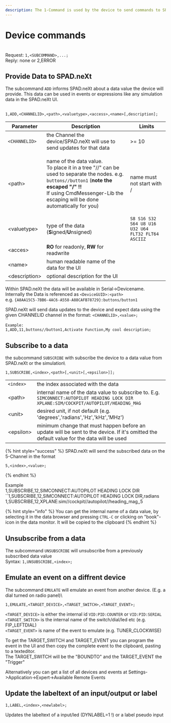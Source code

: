 ```yaml
---
description: The 1-Command is used by the device to send commands to SPAD.neXt.
---
```


# Device commands

\
Request: `1,<SUBCOMMAND>,...;`\
Reply: none or 2,ERROR

## Provide Data to SPAD.neXt

The subcommand `ADD` informs SPAD.neXt about a data value the device will provide. This data can be used in events or expressions like any simulation data in the SPAD.neXt UI.

\
&#x20;`1,ADD,<CHANNELID>,<path>,<valuetype>,<access>,<name>[,description];`

| Parameter      | Description                                                                                                                                                                                                                                                                   | Limits                                             |
| -------------- | ----------------------------------------------------------------------------------------------------------------------------------------------------------------------------------------------------------------------------------------------------------------------------- | -------------------------------------------------- |
| `<CHANNELID>`  | the Channel the device/SPAD.neXt will use to send updates for that data                                                                                                                                                                                                       | >= 10                                              |
| \<path>        | <p> name of the data value. <br>To place it in a tree "//" can be used to separate the nodes. e.g. <code>buttons//button1</code> (<strong>note the escaped "/" !!</strong><br><strong></strong>If using CmdMessenger-Lib the escaping will be done automatically for you)</p> | name must not start with /                         |
| \<valuetype>   | type of the data (**S**igned/**U**nsigned)                                                                                                                                                                                                                                    | `S8 S16 S32 S64 U8 U16 U32 U64 FLT32 FLT64 ASCIIZ` |
| \<acces>       | **RO** for readonly, **RW** for readwrite                                                                                                                                                                                                                                     |                                                    |
| \<name>        | human readable name of the data for the UI                                                                                                                                                                                                                                    |                                                    |
| \<description> | optional description for the UI                                                                                                                                                                                                                                               |                                                    |

Within SPAD.neXt the data will be available in Serial->Devicename. \
Internally the Data is referenced as `<DeviceGUID>:<path>` \
e.g. `{A8AA15C5-7BB6-4AC6-A558-A88CAFB78729}:buttons/button1`

SPAD.neXt will send data updates to the device and expect data using the given CHANNELID channel in the format: `<CHANNELID>,<value>;` \
``\
`Example:`\
`1,ADD,11,buttons//button1,Activate Function,My cool description;`

## Subscribe to a data&#x20;

the subcommand `SUBSCRIBE` with subscribe the device to a data value from SPAD.neXt or the simulation\


`1,SUBSCRIBE,<index>,<path>[,<unit>[,<epsilon>]];`

|            |                                                                                                                                          |
| ---------- | ---------------------------------------------------------------------------------------------------------------------------------------- |
| `<index>`  | the index associated with the data                                                                                                       |
| \<path>    | internal name of the data value to subscribe to. E.g. `SIMCONNECT:AUTOPILOT HEADING LOCK DIR` `XPLANE:SIM/COCKPIT/AUTOPILOT/HEADING_MAG` |
| \<unit>    | desired unit, if not default (e.g. 'degrees','radians','Hz','kHz','MHz')                                                                 |
| \<epsilon> | minimum change that must happen before an update will be sent to the device. If it's omitted the default value for the data will be used |



{% hint style="success" %}
SPAD.neXt will send the subscribed data on the 5-Channel in the format

`5,<index>,<value>;`


{% endhint %}

Example\
1,SUBSCRIBE,12,SIMCONNECT:AUTOPILOT HEADING LOCK DIR\
``1,SUBSCRIBE,12,SIMCONNECT:AUTOPILOT HEADING LOCK DIR,radians\
1,SUBSCRIBE,12,XPLANE:sim//cockpit//autopilot//heading\_mag,,5

{% hint style="info" %}
You can get the internal name of a data value, by selecting it in the data browser and pressing `CTRL-C` or clicking on "book"-icon in the data monitor. It will be copied to the clipboard
{% endhint %}

## Unsubscribe from a data

The subcommand `UNSUBSCRIBE` will unsubscribe from a previously subscribed data value\
Syntax: `1,UNSUBSCRIBE,<index>;`

## Emulate an event on a diffrent device

The subcommand `EMULATE` will emulate an event from another device. (E.g. a dial turned on radio panel)\


`1,EMULATE,<TARGET_DEVICE>,<TARGET_SWITCH>,<TARGET_EVENT>;`

`<TARGET_DEVICE>` is either the internal id `VID:PID:COUNTER` or `VID:PID:SERIAL`\
`<TARGET_SWITCH>` is the internal name of the switch/dial/led etc (e.g. FIP\_LEFTDIAL)\
`<TARGET_EVENT>` is name of the event to emulate (e.g. TUNER\_CLOCKWISE)

To get the TARGET\_SWITCH and TARGET\_EVENT you can program the event in the UI and then copy the complete event to the clipboard, pasting to a texteditor.\
The TARGET\_SWITCH will be the "BOUNDTO" and the TARGET\_EVENT the "Trigger"

Alternatively you can get a list of all devices and events at Settings->Application->Expert->Available Remote Events

## Update the labeltext of an input/output or label

`1,LABEL,<index>,<newlabel>;`

Updates the labeltext of a input/led (DYNLABEL=1 !) or a label pseudo input
